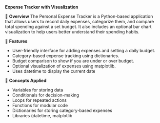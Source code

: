 **Expense Tracker with Visualization**

📌 **Overview**
  The Personal Expense Tracker is a Python-based application that allows users to record daily expenses, categorize them, and compare total spending against a set budget. It also includes an optional bar chart visualization to help users better understand their spending habits.

🎯 **Features**
  * User-friendly interface for adding expenses and setting a daily budget.
  * Category-based expense tracking using dictionaries.
  * Budget comparison to show if you are under or over budget.
  * Optional visualization of expenses using matplotlib.
  * Uses datetime to display the current date

📖 **Concepts Applied**
  * Variables for storing data
  * Conditionals for decision-making
  * Loops for repeated actions
  * Functions for modular code
  * Dictionaries for storing category-based expenses
  * Libraries (datetime, matplotlib
